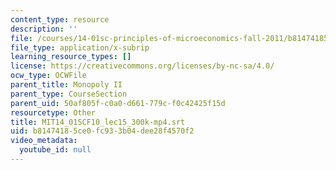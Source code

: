 ```yaml
---
content_type: resource
description: ''
file: /courses/14-01sc-principles-of-microeconomics-fall-2011/b81474185ce0fc933b04dee28f4570f2_MIT14_01SCF10_lec15_300k-mp4.srt
file_type: application/x-subrip
learning_resource_types: []
license: https://creativecommons.org/licenses/by-nc-sa/4.0/
ocw_type: OCWFile
parent_title: Monopoly II
parent_type: CourseSection
parent_uid: 50af805f-c0a0-d661-779c-f0c42425f15d
resourcetype: Other
title: MIT14_01SCF10_lec15_300k-mp4.srt
uid: b8147418-5ce0-fc93-3b04-dee28f4570f2
video_metadata:
  youtube_id: null
---
```

